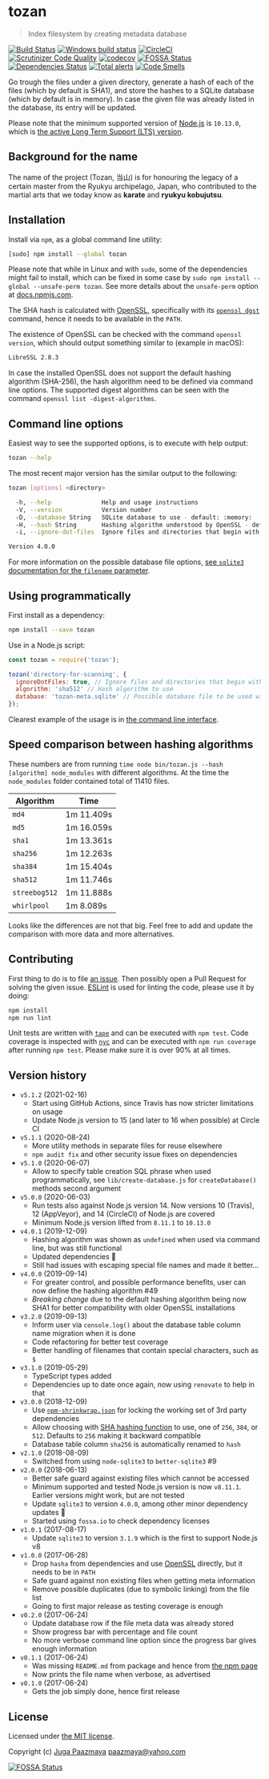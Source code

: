# tozan

> Index filesystem by creating metadata database

[![Build Status](https://travis-ci.org/paazmaya/tozan.svg?branch=master)](https://travis-ci.org/paazmaya/tozan)
[![Windows build status](https://ci.appveyor.com/api/projects/status/bd4af4tkql7usxwq/branch/master?svg=true)](https://ci.appveyor.com/project/paazmaya/tozan/branch/master)
[![CircleCI](https://circleci.com/gh/paazmaya/tozan.svg?style=svg)](https://circleci.com/gh/paazmaya/tozan)
[![Scrutinizer Code Quality](https://scrutinizer-ci.com/g/paazmaya/tozan/badges/quality-score.png?b=master)](https://scrutinizer-ci.com/g/paazmaya/tozan/?branch=master)
[![codecov](https://codecov.io/gh/paazmaya/tozan/branch/master/graph/badge.svg)](https://codecov.io/gh/paazmaya/tozan)
[![FOSSA Status](https://app.fossa.io/api/projects/git%2Bgithub.com%2Fpaazmaya%2Ftozan.svg?type=shield)](https://app.fossa.io/projects/git%2Bgithub.com%2Fpaazmaya%2Ftozan?ref=badge_shield)
[![Dependencies Status](https://david-dm.org/paazmaya/tozan/status.svg)](https://david-dm.org/paazmaya/tozan)
[![Total alerts](https://img.shields.io/lgtm/alerts/g/paazmaya/tozan.svg?logo=lgtm&logoWidth=18)](https://lgtm.com/projects/g/paazmaya/tozan/alerts/)
[![Code Smells](https://sonarcloud.io/api/project_badges/measure?project=paazmaya_tozan&metric=code_smells)](https://sonarcloud.io/dashboard?id=paazmaya_tozan)

Go trough the files under a given directory, generate a hash of each of the files (which by default is SHA1), and store the hashes to a SQLite database (which by default is in memory).
In case the given file was already listed in the database, its entry will be updated.

Please note that the minimum supported version of [Node.js](https://nodejs.org/en/) is `10.13.0`, which is [the active Long Term Support (LTS) version](https://github.com/nodejs/Release#release-schedule).

## Background for the name

The name of the project (Tozan, 当山) is for honouring the legacy of a certain master from the Ryukyu archipelago, Japan, who contributed to the martial arts that we today know as **karate** and **ryukyu kobujutsu**.

## Installation

Install via `npm`, as a global command line utility:

```sh
[sudo] npm install --global tozan
```

Please note that while in Linux and with `sudo`, some of the dependencies might fail to install,
which can be fixed in some case by `sudo npm install --global --unsafe-perm tozan`.
See more details about the `unsafe-perm` option at [docs.npmjs.com](https://docs.npmjs.com/misc/config#unsafe-perm).

The SHA hash is calculated with [OpenSSL](https://www.openssl.org/), specifically with its [`openssl dgst`](https://wiki.openssl.org/index.php/Manual:Dgst(1)) command, hence it needs to be available in the `PATH`.

The existence of OpenSSL can be checked with the command `openssl version`, which should output something similar to (example in macOS):

```sh
LibreSSL 2.8.3
```

In case the installed OpenSSL does not support the default hashing algorithm (SHA-256),
the hash algorithm need to be defined via command line options.
The supported digest algorithms can be seen with the command `openssl list -digest-algorithms`.

## Command line options

Easiest way to see the supported options, is to execute with help output:

```sh
tozan --help
```

The most recent major version has the similar output to the following:

```sh
tozan [options] <directory>

  -h, --help              Help and usage instructions
  -V, --version           Version number
  -D, --database String   SQLite database to use - default: :memory:
  -H, --hash String       Hashing algorithm understood by OpenSSL - default: sha1
  -i, --ignore-dot-files  Ignore files and directories that begin with a dot

Version 4.0.0
```

For more information on the possible database file options, [see `sqlite3` documentation for the `filename` parameter](https://github.com/JoshuaWise/better-sqlite3/wiki/API#new-databasepath-options).

## Using programmatically

First install as a dependency:

```sh
npm install --save tozan
```

Use in a Node.js script:

```js
const tozan = require('tozan');

tozan('directory-for-scanning', {
  ignoreDotFiles: true, // Ignore files and directories that begin with a dot
  algorithm: 'sha512' // Hash algorithm to use
  database: 'tozan-meta.sqlite' // Possible database file to be used with SQLite
});
```

Clearest example of the usage is in [the command line interface](./bin/tozan.js).

## Speed comparison between hashing algorithms

These numbers are from running `time node bin/tozan.js --hash [algorithm] node_modules` with different algorithms.
At the time the `node_modules` folder contained total of 11410 files.

Algorithm     | Time
--------------|------------
`md4`         | 1m 11.409s
`md5`         | 1m 16.059s
`sha1`        | 1m 13.361s
`sha256`      | 1m 12.263s
`sha384`      | 1m 15.404s
`sha512`      | 1m 11.746s
`streebog512` | 1m 11.888s
`whirlpool`   | 1m 8.089s

Looks like the differences are not that big. Feel free to add and update the comparison with
more data and more alternatives.

## Contributing

First thing to do is to file [an issue](https://github.com/paazmaya/tozan/issues).
Then possibly open a Pull Request for solving the given issue.
[ESLint](http://eslint.org/) is used for linting the code, please use it by doing:

```sh
npm install
npm run lint
```

Unit tests are written with [`tape`](https://github.com/substack/tape) and can be executed with `npm test`.
Code coverage is inspected with [`nyc`](https://github.com/istanbuljs/nyc) and
can be executed with `npm run coverage` after running `npm test`.
Please make sure it is over 90% at all times.

## Version history

* `v5.1.2` (2021-02-16)
  - Start using GitHub Actions, since Travis has now stricter limitations on usage
  - Update Node.js version to 15 (and later to 16 when possible) at Circle CI
* `v5.1.1` (2020-08-24)
  - More utility methods in separate files for reuse elsewhere
  - `npm audit fix` and other security issue fixes on dependencies
* `v5.1.0` (2020-06-07)
  - Allow to specify table creation SQL phrase when used programmatically, see `lib/create-database.js` for `createDatabase()` methods second argument
* `v5.0.0` (2020-06-03)
  - Run tests also against Node.js version 14. Now versions 10 (Travis), 12 (AppVeyor), and 14 (CircleCI) of Node.js are covered
  - Minimum Node.js version lifted from `8.11.1` to `10.13.0`
* `v4.0.1` (2019-12-09)
  - Hashing algorithm was shown as `undefined` when used via command line, but was still functional
  - Updated dependencies :tophat:
  - Still had issues with escaping special file names and made it better...
* `v4.0.0` (2019-09-14)
  - For greater control, and possible performance benefits, user can now define the hashing algorithm #49
  - *Breaking change* due to the default hashing algorithm being now SHA1 for better compatibility with older OpenSSL installations
* `v3.2.0` (2019-09-13)
  - Inform user via `console.log()` about the database table column name migration when it is done
  - Code refactoring for better test coverage
  - Better handling of filenames that contain special characters, such as `$`
* `v3.1.0` (2019-05-29)
  - TypeScript types added
  - Dependencies up to date once again, now using `renovate` to help in that
* `v3.0.0` (2018-12-09)
  - Use [`npm-shrinkwrap.json`](https://docs.npmjs.com/files/shrinkwrap.json) for locking the working set of 3rd party dependencies
  - Allow choosing with [SHA hashing function](https://en.wikipedia.org/wiki/SHA-2) to use, one of `256`, `384`, or `512`. Defaults to `256` making it backward compatible
  - Database table column `sha256` is automatically renamed to `hash`
* `v2.1.0` (2018-08-09)
  - Switched from using `node-sqlite3` to `better-sqlite3` #9
* `v2.0.0` (2018-06-13)
  - Better safe guard against existing files which cannot be accessed
  - Minimum supported and tested Node.js version is now `v8.11.1`. Earlier versions might work, but are not tested
  - Update `sqlite3` to version `4.0.0`, among other minor dependency updates :tophat:
  - Started using `fossa.io` to check dependency licenses
* `v1.0.1` (2017-08-17)
  - Update `sqlite3` to version `3.1.9` which is the first to support Node.js v8
* `v1.0.0` (2017-06-28)
  - Drop `hasha` from dependencies and use [OpenSSL](https://www.openssl.org/) directly, but it needs to be in `PATH`
  - Safe guard against non existing files when getting meta information
  - Remove possible duplicates (due to symbolic linking) from the file list
  - Going to first major release as testing coverage is enough
* `v0.2.0` (2017-06-24)
  - Update database row if the file meta data was already stored
  - Show progress bar with percentage and file count
  - No more verbose command line option since the progress bar gives enough information
* `v0.1.1` (2017-06-24)
  - Was missing `README.md` from package and hence from [the npm page](https://www.npmjs.com/package/tozan)
  - Now prints the file name when verbose, as advertised
* `v0.1.0` (2017-06-24)
  - Gets the job simply done, hence first release

## License

Licensed under [the MIT license](LICENSE).

Copyright (c) [Juga Paazmaya](https://paazmaya.fi) <paazmaya@yahoo.com>

[![FOSSA Status](https://app.fossa.io/api/projects/git%2Bgithub.com%2Fpaazmaya%2Ftozan.svg?type=large)](https://app.fossa.io/projects/git%2Bgithub.com%2Fpaazmaya%2Ftozan?ref=badge_large)

